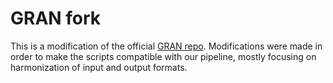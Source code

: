 
# GRAN fork

This is a modification of the official
[GRAN repo](https://github.com/lrjconan/GRAN).  Modifications were made in
order to make the scripts compatible with our pipeline, mostly focusing on
harmonization of input and output formats.
